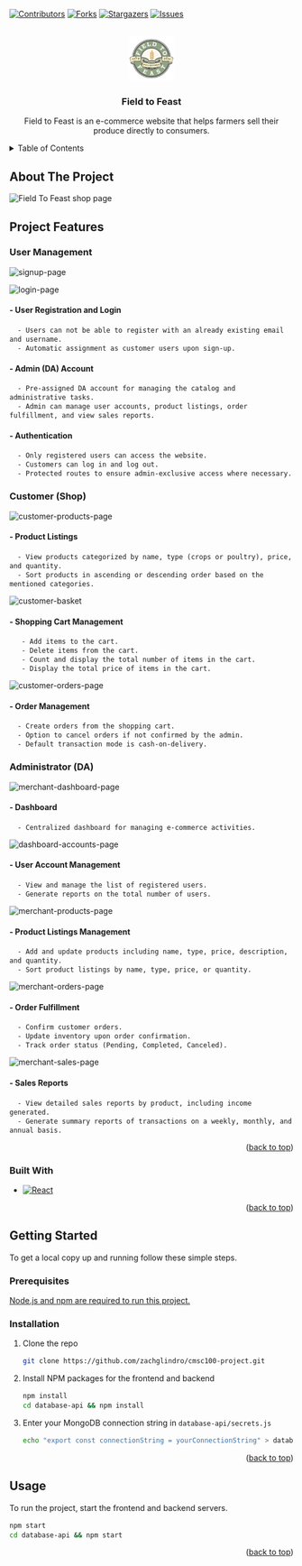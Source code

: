 <!-- Improved compatibility of back to top link: See: https://github.com/othneildrew/Best-README-Template/pull/73 -->
<a name="readme-top"></a>
<!--
*** Thanks for checking out the Best-README-Template. If you have a suggestion
*** that would make this better, please fork the repo and create a pull request
*** or simply open an issue with the tag "enhancement".
*** Don't forget to give the project a star!
*** Thanks again! Now go create something AMAZING! :D
-->



<!-- PROJECT SHIELDS -->
<!--
*** I'm using markdown "reference style" links for readability.
*** Reference links are enclosed in brackets [ ] instead of parentheses ( ).
*** See the bottom of this document for the declaration of the reference variables
*** for contributors-url, forks-url, etc. This is an optional, concise syntax you may use.
*** https://www.markdownguide.org/basic-syntax/#reference-style-links
-->
[![Contributors][contributors-shield]][contributors-url]
[![Forks][forks-shield]][forks-url]
[![Stargazers][stars-shield]][stars-url]
[![Issues][issues-shield]][issues-url]


<!-- PROJECT LOGO -->
<br />
<div align="center">
  <a href="https://github.com/zachglindro/cmsc100-project">
    <img src="src/assets/welcome/logo.png" alt="Logo" width="80" height="80">
  </a>

<h3 align="center">Field to Feast</h3>
  <p align="center">
    Field to Feast is an e-commerce website that helps farmers sell their produce directly to consumers. 
    <br />
  </p>
</div>


<!-- TABLE OF CONTENTS -->
<details>
  <summary>Table of Contents</summary>
  <ol>
    <li>
      <a href="#about-the-project">About The Project</a>
      <ul>
        <li><a href="#built-with">Built With</a></li>
      </ul>
    </li>
    <li>
      <a href="#getting-started">Getting Started</a>
      <ul>
        <li><a href="#prerequisites">Prerequisites</a></li>
        <li><a href="#installation">Installation</a></li>
      </ul>
    </li>
    <li><a href="#usage">Usage</a></li>
    <li><a href="#acknowledgments">Acknowledgments</a></li>
  </ol>
</details>



<!-- ABOUT THE PROJECT -->
## About The Project
![Field To Feast shop page](https://github.com/zachglindro/cmsc100-project/assets/66626397/ae2bfb2a-57d1-431b-ac78-ceb8e706d5ee)


## Project Features

  ### User Management

![signup-page](https://github.com/zachglindro/cmsc100-project/assets/113424409/ecb922a4-fce2-4c5e-b8bf-086f9b90a4fb)


  ![login-page](https://github.com/zachglindro/cmsc100-project/assets/113424409/f17a8ac2-b060-4fb4-aeb5-e4274e2e0f16)

  #### - User Registration and Login
      - Users can not be able to register with an already existing email and username.
      - Automatic assignment as customer users upon sign-up.
  #### - Admin (DA) Account
      - Pre-assigned DA account for managing the catalog and administrative tasks.
      - Admin can manage user accounts, product listings, order fulfillment, and view sales reports.
  #### - Authentication
      - Only registered users can access the website.
      - Customers can log in and log out.
      - Protected routes to ensure admin-exclusive access where necessary.
      
  ### Customer (Shop)

![customer-products-page](https://github.com/zachglindro/cmsc100-project/assets/113424409/a01aed92-43fd-4027-a927-e05ccbaf28b9)

  #### - Product Listings
      - View products categorized by name, type (crops or poultry), price, and quantity.
      - Sort products in ascending or descending order based on the mentioned categories.
      
![customer-basket](https://github.com/zachglindro/cmsc100-project/assets/113424409/3a58923b-8d2c-4a6d-ba96-8e1429c4fd76)
  
  #### - Shopping Cart Management
       - Add items to the cart.
       - Delete items from the cart.
       - Count and display the total number of items in the cart.
       - Display the total price of items in the cart.

![customer-orders-page](https://github.com/zachglindro/cmsc100-project/assets/113424409/676375aa-3e0e-4670-8644-7f932578d746)

  #### - Order Management
      - Create orders from the shopping cart.
      - Option to cancel orders if not confirmed by the admin.
      - Default transaction mode is cash-on-delivery.

  ### Administrator (DA)

  ![merchant-dashboard-page](https://github.com/zachglindro/cmsc100-project/assets/113424409/906042be-0718-4e07-a9f2-da7d1b39a75c)

  #### - Dashboard
      - Centralized dashboard for managing e-commerce activities.

![dashboard-accounts-page](https://github.com/zachglindro/cmsc100-project/assets/113424409/8931b68d-1518-429b-9d3f-c8c4b09a382f)

      
  #### - User Account Management
      - View and manage the list of registered users.
      - Generate reports on the total number of users.

![merchant-products-page](https://github.com/zachglindro/cmsc100-project/assets/113424409/964e2841-3c93-4482-b4f1-52f5ebe40bb4)

  #### - Product Listings Management
      - Add and update products including name, type, price, description, and quantity.
      - Sort product listings by name, type, price, or quantity.

![merchant-orders-page](https://github.com/zachglindro/cmsc100-project/assets/113424409/7610f8d1-f8c5-4dff-bea7-1b87f7c9891c)

  #### - Order Fulfillment
      - Confirm customer orders.
      - Update inventory upon order confirmation.
      - Track order status (Pending, Completed, Canceled).

![merchant-sales-page](https://github.com/zachglindro/cmsc100-project/assets/113424409/515ddae6-f61e-4ff1-a813-14e8984c6c1b)

  #### - Sales Reports
      - View detailed sales reports by product, including income generated.
      - Generate summary reports of transactions on a weekly, monthly, and annual basis.

<p align="right">(<a href="#readme-top">back to top</a>)</p>



### Built With
* [![React][React.js]][React-url]
<p align="right">(<a href="#readme-top">back to top</a>)</p>


<!-- GETTING STARTED -->
## Getting Started
To get a local copy up and running follow these simple steps.


### Prerequisites
[Node.js and npm are required to run this project.](https://docs.npmjs.com/downloading-and-installing-node-js-and-npm)


### Installation

1. Clone the repo
   ```sh
   git clone https://github.com/zachglindro/cmsc100-project.git
   ```
2. Install NPM packages for the frontend and backend
   ```sh
   npm install
   cd database-api && npm install
   ```
3. Enter your MongoDB connection string in `database-api/secrets.js`
   ```sh
   echo "export const connectionString = yourConnectionString" > database-api/secrets.js
   ```

<p align="right">(<a href="#readme-top">back to top</a>)</p>


<!-- USAGE EXAMPLES -->
## Usage

To run the project, start the frontend and backend servers.
```sh
npm start
cd database-api && npm start
```

<p align="right">(<a href="#readme-top">back to top</a>)</p>


<!-- MARKDOWN LINKS & IMAGES -->
<!-- https://www.markdownguide.org/basic-syntax/#reference-style-links -->
[contributors-shield]: https://img.shields.io/github/contributors/zachglindro/cmsc100-project.svg?style=for-the-badge
[contributors-url]: https://github.com/zachglindro/cmsc100-project/graphs/contributors
[forks-shield]: https://img.shields.io/github/forks/zachglindro/cmsc100-project.svg?style=for-the-badge
[forks-url]: https://github.com/zachglindro/cmsc100-project/network/members
[stars-shield]: https://img.shields.io/github/stars/zachglindro/cmsc100-project.svg?style=for-the-badge
[stars-url]: https://github.com/zachglindro/cmsc100-project/stargazers
[issues-shield]: https://img.shields.io/github/issues/zachglindro/cmsc100-project.svg?style=for-the-badge
[issues-url]: https://github.com/zachglindro/cmsc100-project/issues
[license-shield]: https://img.shields.io/github/license/zachglindro/cmsc100-project.svg?style=for-the-badge
[license-url]: https://github.com/zachglindro/cmsc100-project/blob/master/LICENSE.txt
[linkedin-shield]: https://img.shields.io/badge/-LinkedIn-black.svg?style=for-the-badge&logo=linkedin&colorB=555
[linkedin-url]: https://linkedin.com/in/linkedin_username
[product-screenshot]: images/screenshot.png
[Next.js]: https://img.shields.io/badge/next.js-000000?style=for-the-badge&logo=nextdotjs&logoColor=white
[Next-url]: https://nextjs.org/
[React.js]: https://img.shields.io/badge/React-20232A?style=for-the-badge&logo=react&logoColor=61DAFB
[React-url]: https://reactjs.org/
[Vue.js]: https://img.shields.io/badge/Vue.js-35495E?style=for-the-badge&logo=vuedotjs&logoColor=4FC08D
[Vue-url]: https://vuejs.org/
[Angular.io]: https://img.shields.io/badge/Angular-DD0031?style=for-the-badge&logo=angular&logoColor=white
[Angular-url]: https://angular.io/
[Svelte.dev]: https://img.shields.io/badge/Svelte-4A4A55?style=for-the-badge&logo=svelte&logoColor=FF3E00
[Svelte-url]: https://svelte.dev/
[Laravel.com]: https://img.shields.io/badge/Laravel-FF2D20?style=for-the-badge&logo=laravel&logoColor=white
[Laravel-url]: https://laravel.com
[Bootstrap.com]: https://img.shields.io/badge/Bootstrap-563D7C?style=for-the-badge&logo=bootstrap&logoColor=white
[Bootstrap-url]: https://getbootstrap.com
[JQuery.com]: https://img.shields.io/badge/jQuery-0769AD?style=for-the-badge&logo=jquery&logoColor=white
[JQuery-url]: https://jquery.com 

